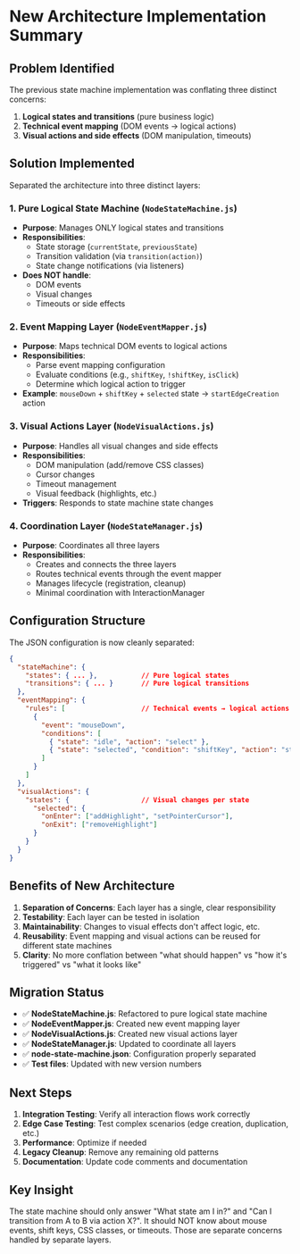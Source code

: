# New Architecture Implementation Summary

## Problem Identified
The previous state machine implementation was conflating three distinct concerns:
1. **Logical states and transitions** (pure business logic)
2. **Technical event mapping** (DOM events → logical actions)
3. **Visual actions and side effects** (DOM manipulation, timeouts)

## Solution Implemented
Separated the architecture into three distinct layers:

### 1. Pure Logical State Machine (`NodeStateMachine.js`)
- **Purpose**: Manages ONLY logical states and transitions
- **Responsibilities**:
  - State storage (`currentState`, `previousState`)
  - Transition validation (via `transition(action)`)
  - State change notifications (via listeners)
- **Does NOT handle**:
  - DOM events
  - Visual changes
  - Timeouts or side effects

### 2. Event Mapping Layer (`NodeEventMapper.js`)
- **Purpose**: Maps technical DOM events to logical actions
- **Responsibilities**:
  - Parse event mapping configuration
  - Evaluate conditions (e.g., `shiftKey`, `!shiftKey`, `isClick`)
  - Determine which logical action to trigger
- **Example**: `mouseDown` + `shiftKey` + `selected` state → `startEdgeCreation` action

### 3. Visual Actions Layer (`NodeVisualActions.js`)
- **Purpose**: Handles all visual changes and side effects
- **Responsibilities**:
  - DOM manipulation (add/remove CSS classes)
  - Cursor changes
  - Timeout management
  - Visual feedback (highlights, etc.)
- **Triggers**: Responds to state machine state changes

### 4. Coordination Layer (`NodeStateManager.js`)
- **Purpose**: Coordinates all three layers
- **Responsibilities**:
  - Creates and connects the three layers
  - Routes technical events through the event mapper
  - Manages lifecycle (registration, cleanup)
  - Minimal coordination with InteractionManager

## Configuration Structure
The JSON configuration is now cleanly separated:

```json
{
  "stateMachine": {
    "states": { ... },           // Pure logical states
    "transitions": { ... }       // Pure logical transitions
  },
  "eventMapping": {
    "rules": [                   // Technical events → logical actions
      {
        "event": "mouseDown",
        "conditions": [
          { "state": "idle", "action": "select" },
          { "state": "selected", "condition": "shiftKey", "action": "startEdgeCreation" }
        ]
      }
    ]
  },
  "visualActions": {
    "states": {                  // Visual changes per state
      "selected": {
        "onEnter": ["addHighlight", "setPointerCursor"],
        "onExit": ["removeHighlight"]
      }
    }
  }
}
```

## Benefits of New Architecture

1. **Separation of Concerns**: Each layer has a single, clear responsibility
2. **Testability**: Each layer can be tested in isolation
3. **Maintainability**: Changes to visual effects don't affect logic, etc.
4. **Reusability**: Event mapping and visual actions can be reused for different state machines
5. **Clarity**: No more conflation between "what should happen" vs "how it's triggered" vs "what it looks like"

## Migration Status

- ✅ **NodeStateMachine.js**: Refactored to pure logical state machine
- ✅ **NodeEventMapper.js**: Created new event mapping layer
- ✅ **NodeVisualActions.js**: Created new visual actions layer  
- ✅ **NodeStateManager.js**: Updated to coordinate all layers
- ✅ **node-state-machine.json**: Configuration properly separated
- ✅ **Test files**: Updated with new version numbers

## Next Steps

1. **Integration Testing**: Verify all interaction flows work correctly
2. **Edge Case Testing**: Test complex scenarios (edge creation, duplication, etc.)
3. **Performance**: Optimize if needed
4. **Legacy Cleanup**: Remove any remaining old patterns
5. **Documentation**: Update code comments and documentation

## Key Insight

The state machine should only answer "What state am I in?" and "Can I transition from A to B via action X?". It should NOT know about mouse events, shift keys, CSS classes, or timeouts. Those are separate concerns handled by separate layers.
